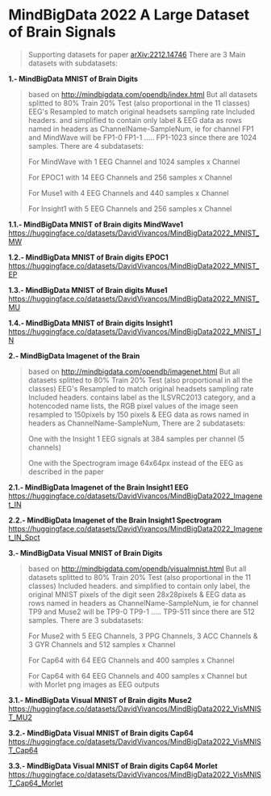 # MindBigData 2022 A Large Dataset of Brain Signals
> Supporting datasets for paper [ arXiv:2212.14746](https://arxiv.org/abs/2212.14746)
> There are 3 Main datasets with subdatasets:
>   
**1.- MindBigData MNIST of Brain Digits**

> based on http://mindbigdata.com/opendb/index.html
> But all datasets splitted to 80% Train 20% Test (also proportional in the 11 classes)
> EEG's Resampled to match original headsets sampling rate
> Included headers.
> and simplified to contain only label  & EEG data as rows named in headers as ChannelName-SampleNum, ie for channel FP1 and MindWave will be  FP1-0 FP1-1 ..... FP1-1023  since there are 1024 samples.
> There are 4 subdatasets:
> 
> For MindWave with 1 EEG Channel and 1024 samples x Channel
> 
> For EPOC1 with 14 EEG Channels and 256 samples x Channel
> 
> For Muse1 with 4 EEG Channels and 440 samples x Channel
> 
> For Insight1 with 5 EEG Channels and 256 samples x Channel
> 
**1.1.- MindBigData MNIST of Brain digits MindWave1**
https://huggingface.co/datasets/DavidVivancos/MindBigData2022_MNIST_MW
> 
**1.2.- MindBigData MNIST of Brain digits EPOC1**
https://huggingface.co/datasets/DavidVivancos/MindBigData2022_MNIST_EP

**1.3.- MindBigData MNIST of Brain digits Muse1**
https://huggingface.co/datasets/DavidVivancos/MindBigData2022_MNIST_MU

**1.4.- MindBigData MNIST of Brain digits Insight1**
https://huggingface.co/datasets/DavidVivancos/MindBigData2022_MNIST_IN

**2.- MindBigData Imagenet of the Brain**

> based on http://mindbigdata.com/opendb/imagenet.html
> But all datasets splitted to 80% Train 20% Test (also proportional in  all the classes)
> EEG's Resampled to match original headsets sampling rate
> Included headers.
> contains label as the ILSVRC2013 category, and a hotencoded name lists, the RGB pixel values of the image seen resampled to 150pixels by 150 pixels  & EEG data as rows named in headers as ChannelName-SampleNum, 
> There are 2 subdatasets:
> 
> One with the Insight 1 EEG signals at 384 samples per channel (5 channels)
> 
> One with the Spectrogram image 64x64px instead of the EEG as described in the paper
> 
 **2.1.- MindBigData Imagenet of the Brain Insight1 EEG**
 https://huggingface.co/datasets/DavidVivancos/MindBigData2022_Imagenet_IN
 
 **2.2.- MindBigData Imagenet of the Brain Insight1 Spectrogram**
 https://huggingface.co/datasets/DavidVivancos/MindBigData2022_Imagenet_IN_Spct

**3.- MindBigData Visual MNIST of Brain Digits**

> based on http://mindbigdata.com/opendb/visualmnist.html
> But all datasets splitted to 80% Train 20% Test (also proportional in the 11 classes)
> Included headers.
> and simplified to contain only label, the original MNIST pixels of the digit seen 28x28pixels  & EEG data as rows named in headers as ChannelName-SampleNum, ie for channel TP9 and Muse2 will be  TP9-0 TP9-1 ..... TP9-511  since there are 512 samples.
> There are 3 subdatasets:
> 
> For Muse2 with 5 EEG Channels, 3 PPG Channels, 3 ACC Channels & 3 GYR Channels and 512 samples x Channel
> 
> For Cap64 with 64 EEG Channels and 400 samples x Channel
>
> For Cap64 with 64 EEG Channels and 400 samples x Channel but with Morlet png images as EEG outputs
> 
**3.1.- MindBigData Visual MNIST of Brain digits Muse2**
https://huggingface.co/datasets/DavidVivancos/MindBigData2022_VisMNIST_MU2

**3.2.- MindBigData Visual MNIST of Brain digits Cap64**
https://huggingface.co/datasets/DavidVivancos/MindBigData2022_VisMNIST_Cap64

**3.3.- MindBigData Visual MNIST of Brain digits Cap64 Morlet**
https://huggingface.co/datasets/DavidVivancos/MindBigData2022_VisMNIST_Cap64_Morlet
